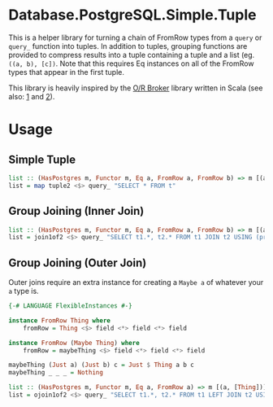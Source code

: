 # Database.PostgreSQL.Simple.Tuple

This is a helper library for turning a chain of FromRow types from a `query` or `query_` function into tuples.  In addition to tuples, grouping functions are provided to compress results into a tuple containing a tuple and a list (eg. `((a, b), [c])`.  Note that this requires Eq instances on all of the FromRow types that appear in the first tuple.

This library is heavily inspired by the [O/R Broker](https://github.com/nilskp/orbroker) library written in Scala (see also: [1](https://code.google.com/archive/p/orbroker/) and [2](https://code.google.com/archive/p/orbroker/wikis/JoinExample.wiki)).

# Usage

## Simple Tuple

```haskell
list :: (HasPostgres m, Functor m, Eq a, FromRow a, FromRow b) => m [(a, b)]
list = map tuple2 <$> query_ "SELECT * FROM t"
```

## Group Joining (Inner Join)

```haskell
list :: (HasPostgres m, Functor m, Eq a, FromRow a, FromRow b) => m [(a, [b])]
list = join1of2 <$> query_ "SELECT t1.*, t2.* FROM t1 JOIN t2 USING (primary_key)"
```

## Group Joining (Outer Join)

Outer joins require an extra instance for creating a `Maybe a` of whatever your `a` type is.

```haskell
{-# LANGUAGE FlexibleInstances #-}

instance FromRow Thing where
	fromRow = Thing <$> field <*> field <*> field

instance FromRow (Maybe Thing) where
	fromRow = maybeThing <$> field <*> field <*> field

maybeThing (Just a) (Just b) c = Just $ Thing a b c
maybeThing _ _ _ = Nothing

list :: (HasPostgres m, Functor m, Eq a, FromRow a) => m [(a, [Thing])]
list = ojoin1of2 <$> query_ "SELECT t1.*, t2.* FROM t1 LEFT JOIN t2 USING (primary_key)"

```

